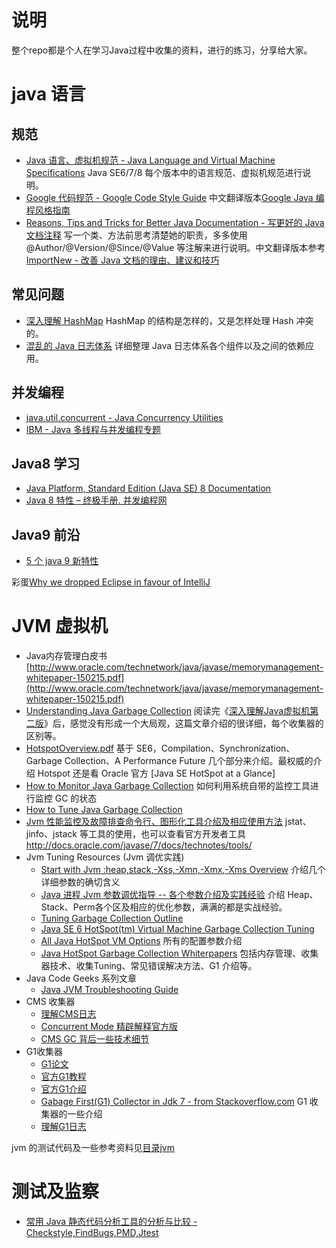 
说明
======

整个repo都是个人在学习Java过程中收集的资料，进行的练习，分享给大家。

# java 语言

## 规范
- [Java 语言、虚拟机规范 - Java Language and Virtual Machine Specifications](http://docs.oracle.com/javase/specs/) Java SE6/7/8 每个版本中的语言规范、虚拟机规范进行说明。
- [Google 代码规范 - Google Code Style Guide](http://google-styleguide.googlecode.com/svn/trunk/javaguide.html) 中文翻译版本[Google Java 编程风格指南](http://www.hawstein.com/posts/google-java-style.html)
- [Reasons, Tips and Tricks for Better Java Documentation - 写更好的 Java 文档注释](http://zeroturnaround.com/rebellabs/reasons-tips-and-tricks-for-better-java-documentation/) 写一个类、方法前思考清楚她的职责，多多使用 @Author/@Version/@Since/@Value 等注解来进行说明。中文翻译版本参考[ImportNew - 改善 Java 文档的理由、建议和技巧](http://www.importnew.com/16459.html)


## 常见问题
- [深入理解 HashMap](https://github.com/guohongjun/HashMap-System-Learning) HashMap 的结构是怎样的，又是怎样处理 Hash 冲突的。
- [混乱的 Java 日志体系](http://www.ixirong.com/2016/03/13/intro-to-java-log/) 详细整理 Java 日志体系各个组件以及之间的依赖应用。

## 并发编程
- [java.util.concurrent - Java Concurrency Utilities](http://tutorials.jenkov.com/java-util-concurrent/index.html)
- [IBM - Java 多线程与并发编程专题](http://www.ibm.com/developerworks/cn/java/j-concurrent/)

## Java8 学习
- [Java Platform, Standard Edition (Java SE) 8 Documentation](http://docs.oracle.com/javase/8/)
- [Java 8 特性 – 终极手册. 并发编程网](http://ifeve.com/java-8-features-tutorial/)

## Java9 前沿
- [5 个 java 9 新特性](http://www.importnew.com/16280.html)

彩蛋[Why we dropped Eclipse in favour of IntelliJ](https://plumbr.eu/blog/java/why-we-dropped-eclipse-in-favour-of-intellij)

# JVM 虚拟机

- Java内存管理白皮书 [http://www.oracle.com/technetwork/java/javase/memorymanagement-whitepaper-150215.pdf](http://www.oracle.com/technetwork/java/javase/memorymanagement-whitepaper-150215.pdf)
- [Understanding Java Garbage Collection](http://www.cubrid.org/blog/dev-platform/understanding-java-garbage-collection/) 阅读完《[深入理解Java虚拟机第二版](https://github.com/xirong/my-java/blob/master/jvm/%E6%B7%B1%E5%85%A5%E7%90%86%E8%A7%A3java%E8%99%9A%E6%8B%9F%E6%9C%BA%E7%AC%94%E8%AE%B0.xmind)》后，感觉没有形成一个大局观，这篇文章介绍的很详细，每个收集器的区别等。
- [HotspotOverview.pdf](https://www.cs.princeton.edu/picasso/mats/HotspotOverview.pdf)  基于 SE6，Compilation、Synchronization、Garbage Collection、A Performance Future 几个部分来介绍。最权威的介绍  Hotspot 还是看 Oracle 官方 [Java SE HotSpot at a Glance]
- [How to Monitor Java Garbage Collection](http://www.cubrid.org/blog/dev-platform/how-to-monitor-java-garbage-collection/)  如何利用系统自带的监控工具进行监控 GC 的状态
- [How to Tune Java Garbage Collection](http://www.cubrid.org/blog/dev-platform/how-to-tune-java-garbage-collection/)
- [Jvm 性能监控及故障排查命令行、图形化工具介绍及相应使用方法](http://www.ixirong.com/2015/08/01/jvm-monitor-tools/)   jstat、jinfo、jstack 等工具的使用，也可以查看官方开发者工具 http://docs.oracle.com/javase/7/docs/technotes/tools/
- Jvm Tuning Resources (Jvm 调优实践)
  - [Start with Jvm :heap,stack,-Xss,-Xmn,-Xmx,-Xms Overview](http://www.avricot.com/blog/?post/2010/05/03/Get-started-with-java-JVM-memory-(heap%2C-stack%2C-xss-xms-xmx-xmn...)) 介绍几个详细参数的确切含义
  - [Java 进程 Jvm 参数调优指导 -- 各个参数介绍及实践经验](jvm/Java进程JVM参数调优指导.pdf) 介绍 Heap、Stack、Perm各个区及相应的优化参数，满满的都是实战经验。
  - [Tuning Garbage Collection Outline](http://www.petefreitag.com/articles/gctuning/)
  - [Java SE 6 HotSpot(tm) Virtual Machine Garbage Collection Tuning](http://www.oracle.com/technetwork/java/javase/gc-tuning-6-140523.html)
  - [All Java HotSpot VM Options](http://www.oracle.com/technetwork/articles/java/vmoptions-jsp-140102.html) 所有的配置参数介绍
  - [Java HotSpot Garbage Collection Whiterpapers](http://www.oracle.com/technetwork/articles/java/index-jsp-140228.html) 包括内存管理、收集器技术、收集Tuning、常见错误解决方法、G1 介绍等。
- Java Code Geeks 系列文章
  - [Java JVM Troubleshooting Guide](https://www.javacodegeeks.com/wp-content/uploads/2013/06/JVM_Troubleshooting_Guide.pdf)
- CMS 收集器
  - [理解CMS日志](https://blogs.oracle.com/poonam/entry/understanding_cms_gc_logs)
  - [Concurrent Mode 精辟解释官方版](https://blogs.oracle.com/jonthecollector/entry/what_the_heck_s_a)
  - [CMS GC 背后一些技术细节](https://blogs.oracle.com/jonthecollector/entry/did_you_know)
- G1收集器
  - [G1论文](http://www.oracle.com/technetwork/server-storage/ts-5419-159484.pdf)
  - [官方G1教程](http://www.oracle.com/webfolder/technetwork/tutorials/obe/java/G1GettingStarted/index.html)
  - [官方G1介绍](http://www.oracle.com/technetwork/java/javase/tech/g1-intro-jsp-135488.html)
  - [Gabage First(G1) Collector in Jdk 7 - from Stackoverflow.com](http://stackoverflow.com/questions/8111310/java-7-jdk-7-garbage-collection-and-documentation) G1 收集器的一些介绍
  - [理解G1日志](https://blogs.oracle.com/poonam/entry/understanding_g1_gc_logs)

jvm 的测试代码及一些参考资料见[目录jvm](jvm/)

# 测试及监察
- [常用 Java 静态代码分析工具的分析与比较 - Checkstyle,FindBugs,PMD,Jtest](https://www.ibm.com/developerworks/cn/java/j-lo-statictest-tools/)
